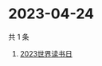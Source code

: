 # 2023-04-24

共 1 条

<!-- BEGIN ZHIHUSEARCH -->
<!-- 最后更新时间 Mon Apr 24 2023 02:13:27 GMT+0800 (China Standard Time) -->
1. [2023世界读书日](https://www.zhihu.com/search?q=2023世界读书日)
<!-- END ZHIHUSEARCH -->
